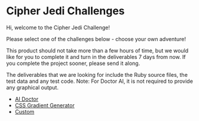 # Cipher Jedi Challenges

Hi, welcome to the Cipher Jedi Challenge!

Please select one of the challenges below - choose your own adventure!

This product should not take more than a few hours of time, but we would like for you to complete it and turn in the deliverables 7 days from now. If you complete the project sooner, please send it along.

The deliverables that we are looking for include the Ruby source files, the test data and any test code. Note: For Doctor AI, it is not required to provide any graphical output.

- [AI Doctor](./ai-doctor.md)
- [CSS Gradient Generator](./gradients.md)
- [Custom](./custom.md)
